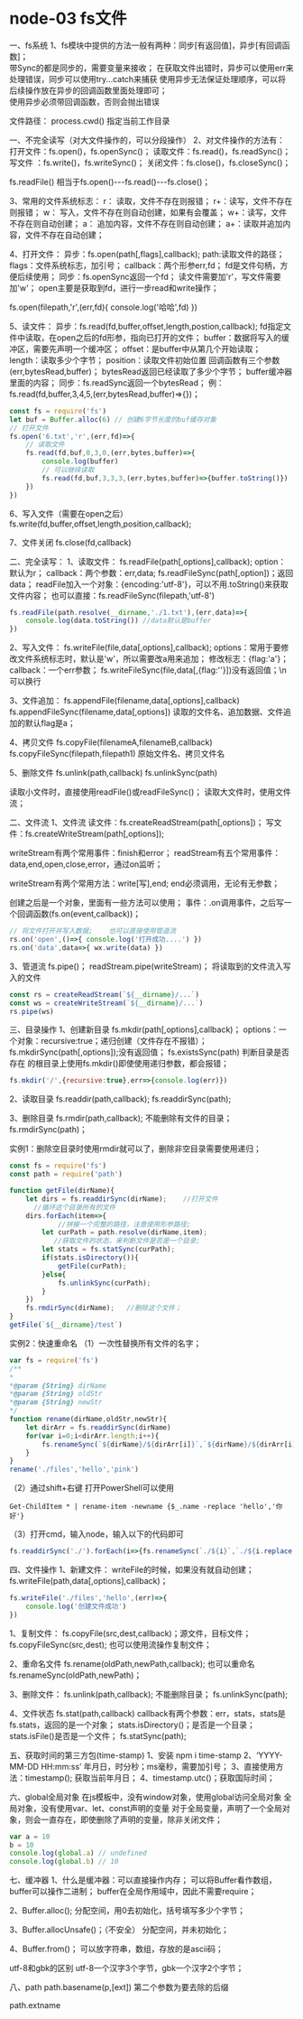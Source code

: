 # node-03 fs文件
一、fs系统
1、fs模块中提供的方法一般有两种：同步[有返回值]，异步[有回调函数]；   
       带Sync的都是同步的，需要变量来接收；
在获取文件出错时，异步可以使用err来处理错误，同步可以使用try...catch来捕获
使用异步无法保证处理顺序，可以将后续操作放在异步的回调函数里面处理即可；  
使用异步必须带回调函数，否则会抛出错误

文件路径：
process.cwd()  指定当前工作目录

一、不完全读写（对大文件操作的，可以分段操作）
2、对文件操作的方法有：
打开文件：fs.open()，fs.openSync()；
读取文件：fs.read()，fs.readSync()；
写文件   ：fs.write()，fs.writeSync()；
关闭文件：fs.close()，fs.closeSync()；

fs.readFile() 相当于fs.open()---fs.read()---fs.close()；

3、常用的文件系统标志：
r：  读取，文件不存在则报错；
r+：读写，文件不存在则报错；
w： 写入，文件不存在则自动创建，如果有会覆盖；
w+：读写，文件不存在则自动创建；
a：   追加内容，文件不存在则自动创建；
a+：读取并追加内容，文件不存在自动创建；


4、打开文件：
异步：fs.open(path[,flags],callback);
path:读取文件的路径；
flags：文件系统标志，加引号；
callback：两个形参err,fd；   fd是文件句柄，方便后续使用；
同步：fs.openSync返回一个fd；
读文件需要加'r'，写文件需要加'w'；
open主要是获取到fd，进行一步read和write操作；

fs.open(filepath,'r',(err,fd){ console.log('哈哈',fd) })

5、读文件：
异步：fs.read(fd,buffer,offset,length,postion,callback);
fd指定文件中读取，在open之后的fd形参，指向已打开的文件；
buffer：数据将写入的缓冲区，需要先声明一个缓冲区；
offset：是buffer中从第几个开始读取；
length：读取多少个字节；
position：读取文件初始位置
回调函数有三个参数(err,bytesRead,buffer)；
bytesRead返回已经读取了多少个字节；
buffer缓冲器里面的内容；
同步：fs.readSync返回一个bytesRead；
例：fs.read(fd,buffer,3,4,5,(err,bytesRead,buffer)=>{})；
```js
const fs = require('fs')
let buf = Buffer.alloc(6) // 创建6字节长度的buf缓存对象
// 打开文件
fs.open('6.txt','r',(err,fd)=>{
    // 读取文件
    fs.read(fd,buf,0,3,0,(err,bytes,buffer)=>{
        console.log(buffer)
        // 可以继续读取
        fs.read(fd,buf,3,3,3,(err,bytes,buffer)=>{buffer.toString()})
    })
})
```
6、写入文件（需要在open之后）
fs.write(fd,buffer,offset,length,position,callback);

7、文件关闭
fs.close(fd,callback)


二、完全读写：
1、读取文件：
fs.readFile(path[,options],callback);
option：默认为r；
callback：两个参数：err,data;
fs.readFileSync(path[,option])；返回data；
readFile加入一个对象：{encoding:'utf-8'}，可以不用.toString()来获取文件内容；
也可以直接：fs.readFileSync(filepath,'utf-8')
```js
fs.readFile(path.resolve(__dirname,'./1.txt'),(err,data)=>{
    console.log(data.toString()) //data默认是buffer
})
```
2、写入文件：
fs.writeFile(file,data[,options],callback);
options：常用于要修改文件系统标志时，默认是'w'，所以需要改a用来追加；
修改标志：{flag:'a'}；
callback：一个err参数；
fs.writeFileSync(file,data[,{flag:''}])没有返回值；\n可以换行

3、文件追加：
fs.appendFile(filename,data[,options],callback)
fs.appendFileSync(filename,data[,options])
读取的文件名、追加数据、文件追加的默认flag是a；

4、拷贝文件
fs.copyFile(filenameA,filenameB,callback)
fs.copyFileSync(filepath,filepath1)
原始文件名、拷贝文件名

5、删除文件
fs.unlink(path,callback)
fs.unlinkSync(path)

读取小文件时，直接使用readFile()或readFileSync()；
读取大文件时，使用文件流；



二、文件流
1、文件流
读文件：fs.createReadStream(path[,options])；
写文件：fs.createWriteStream(path[,options]);

writeStream有两个常用事件：finish和error；
readStream有五个常用事件：data,end,open,close,error，通过on监听；

writeStream有两个常用方法：write[写],end;  end必须调用，无论有无参数；

创建之后是一个对象，里面有一些方法可以使用；
事件：.on调用事件，之后写一个回调函数(fs.on(event,callback))；
```js
// 将文件打开并写入数据;    也可以直接使用管道流
rs.on('open',()=>{ console.log('打开成功....') })
rs.on('data',data=>{ wx.write(data) })
```
3、管道流
fs.pipe()；
readStream.pipe(writeStream)；
将读取到的文件流入写入的文件
```js
const rs = createReadStream(`${__dirname}/...`)
const ws = createWriteStream(`${__dirname}/...`)
rs.pipe(ws)
```
三、目录操作
1、创建新目录
fs.mkdir(path[,options],callback)；
    options：一个对象：recursive:true；递归创建（文件存在不报错）；
fs.mkdirSync(path[,options]);没有返回值；
fs.existsSync(path) 判断目录是否存在
的根目录上使用fs.mkdir()即使使用递归参数，都会报错；
```js
fs.mkdir('/',{recursive:true},err=>{console.log(err)})
```
2、读取目录
fs.readdir(path,callback);
fs.readdirSync(path);

3、删除目录
fs.rmdir(path,callback);   不能删除有文件的目录；
fs.rmdirSync(path)；

实例1：删除空目录时使用rmdir就可以了，删除非空目录需要使用递归；
```js
const fs = require('fs')
const path = require('path')

function getFile(dirName){
    let dirs = fs.readdirSync(dirName);    //打开文件
      //循环这个目录所有的文件
    dirs.forEach(item=>{ 
            //拼接一个完整的路径，注意使用形参路径;
        let curPath = path.resolve(dirName,item);
           //获取文件的状态，来判断文件是否是一个目录;
        let stats = fs.statSync(curPath);
        if(stats.isDirectory()){
            getFile(curPath);
        }else{
            fs.unlinkSync(curPath);
        }
    })
    fs.rmdirSync(dirName);   //删除这个文件；
}
getFile(`${__dirname}/test`)
```
实例2：快速重命名
（1）一次性替换所有文件的名字；
```js
var fs = require('fs')
/**
*
*@param {String} dirName
*@param {String} oldStr
*@param {String} newStr
*/
function rename(dirName,oldStr,newStr){
    let dirArr = fs.readdirSync(dirName)
    for(var i=0;i<dirArr.length;i++){
        fs.renameSync(`${dirName}/${dirArr[i]}`,`${dirName}/${dirArr[i].replace(oldStr,newStr)}`)
    }
}
rename('./files','hello','pink')
```
（2）通过shift+右键   打开PowerShell可以使用
```shell
Get-ChildItem * | rename-item -newname {$_.name -replace 'hello','你好'}
```
（3）打开cmd，输入node，输入以下的代码即可
```js
fs.readdirSync('./').forEach(i=>{fs.renameSync(`./${i}`,`./${i.replace('','')}`)})
```
四、文件操作
1、新建文件：
writeFile的时候，如果没有就自动创建；
fs.writeFile(path,data[,options],callback)；
```js
fs.writeFile('./files','hello',(err)=>{
    console.log('创建文件成功')
})
```
1、复制文件：
fs.copyFile(src,dest,callback)；源文件，目标文件； 
fs.copyFileSync(src,dest);
也可以使用流操作复制文件；

2、重命名文件
fs.rename(oldPath,newPath,callback);  也可以重命名
fs.renameSync(oldPath,newPath)；

3、删除文件：
fs.unlink(path,callback);    不能删除目录；
fs.unlinkSync(path); 

4、文件状态
fs.stat(path,callback)
    callback有两个参数：err，stats，stats是fs.stats，返回的是一个对象；
    stats.isDirectory()；是否是一个目录；
    stats.isFile()是否是一个文件；
fs.statSync(path);


五、获取时间的第三方包(time-stamp)
1、安装  npm i time-stamp
2、‘YYYY-MM-DD HH:mm:ss’   年月日，时分秒；ms毫秒，需要加引号；
3、直接使用方法：timestamp();   获取当前年月日；
4、timestamp.utc()；获取国际时间；


六、global全局对象
在js模板中，没有window对象，使用global访问全局对象
全局对象，没有使用var、let、const声明的变量
对于全局变量，声明了一个全局对象，则会一直存在，即使删除了声明的变量，除非关闭文件；
```js
var a = 10
b = 10
console.log(global.a) // undefined
console.log(global.b) // 10
```

七、缓冲器
1、什么是缓冲器：可以直接操作内存；
     可以将Buffer看作数组，buffer可以操作二进制；
     buffer在全局作用域中，因此不需要require；

2、Buffer.alloc();
分配空间，用0去初始化，括号填写多少个字节；

3、Buffer.allocUnsafe()；（不安全）
分配空间，并未初始化；

4、Buffer.from()；
可以放字符串，数组，存放的是ascii码；

utf-8和gbk的区别
utf-8一个汉字3个字节，gbk一个汉字2个字节；



八、path
path.basename(p,[ext])  第二个参数为要去除的后缀

path.extname


